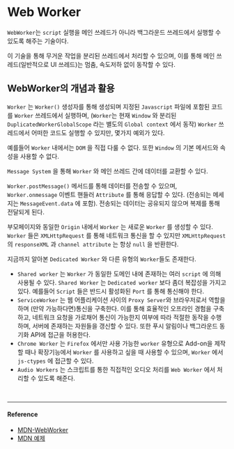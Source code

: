 # Web Worker

`WebWorker`는 `script` 실행을 메인 쓰레드가 아니라 백그라운드 쓰레드에서 실행할 수 있도록 해주는 기술이다.
<br/>

이 기술을 통해 무거운 작업을 분리된 쓰레드에서 처리할 수 있으며, 이를 통해 메인 쓰레드(일반적으로 UI 쓰레드)는 멈춤, 속도저하 없이 동작할 수 있다.
<br/>

## WebWorker의 개념과 활용

`Worker` 는 `Worker()` 생성자를 통해 생성되며 지정된 `Javascript` 파일에 포함된 코드를 `Worker` 쓰레드에서 실행하며, (`Worker`는 현재 `Window` 와 분리된 `DuplicatedWorkerGlobalScope` 라는 별도의 `Global context` 에서 동작) `Worker` 쓰레드에서 어떠한 코드도 실행할 수 있지만, 몇가지 예외가 있다.
<br/>

예를들어 `Worker` 내에서는 `DOM` 을 직접 다룰 수 없다. 또한 `Window` 의 기본 메서드와 속성을 사용할 수 없다.
<br/>

`Message System` 을 통해 `Worker` 와 메인 쓰레드 간에 데이터를 교환할 수 있다.
<br/>

`Worker.postMessage()` 메서드를 통해 데이터를 전송할 수 있으며, `Worker.onmessage` 이벤트 핸들러 `Attribute` 를 통해 응답할 수 있다. (전송되는 메세지는 `MessageEvent.data` 에 포함). 전송되는 데이터는 공유되지 않으며 복제를 통해 전달되게 된다.
<br/>

부모페이지와 동일한 `Origin` 내에서 `Worker` 는 새로운 `Worker` 를 생성할 수 있다.  `Worker` 들은 `XMLHttpRequest` 를 통해 네트워크 통신을 할 수 있지만 `XMLHttpRequest` 의 `responseXML` 과 `channel attribute` 는 항상 `null` 을 반환한다.
<br/>

지금까지 알아본 `Dedicated Worker` 와 다른 유형의 `Worker`들도 존재한다.
<br/>

- `Shared worker` 는 `Worker` 가 동일한 도메인 내에 존재하는 여러 `script` 에 의해 사용될 수 있다. `Shared Worker` 는 `Dedicated worker` 보다 좀더 복잡성을 가지고 있다. 예를들어 `Script` 들은 반드시 활성화된 `Port` 를 통해 통신해야 한다.
- `ServiceWorker` 는 웹 어플리케이션 사이의 `Proxy Server`와 브라우저로서 역할을 하며 (만약 가능하다면)통신을 구축한다. 이를 통해 효율적인 오프라인 경험을 구축하고, 네트워크 요청을 가로채어 통신이 가능한지 여부에 따라 적절한 동작을 수행하며, 서버에 존재하는 자원들을 갱신할 수 있다. 또한 푸시 알림이나 백그라운드 동기화 API에 접근을 허용한다.
- `Chrome Worker` 는 `Firefox` 에서만 사용 가능한 `worker` 유형으로 Add-on을 제작할 때나 확장기능에서 `Worker` 를 사용하고 싶을 때 사용할 수 있으며, `Worker` 에서 `js-ctypes` 에 접근할 수 있다.
- `Audio Workers` 는 스크립트를 통한 직접적인 오디오 처리를 `Web Worker` 에서 처리할 수 있도록 해준다.

<br/>

---

#### Reference

- [MDN-WebWorker](https://developer.mozilla.org/ko/docs/Web/API/Web_Workers_API)
- [MDN 예제](
https://github.com/mdn/simple-web-worker)


